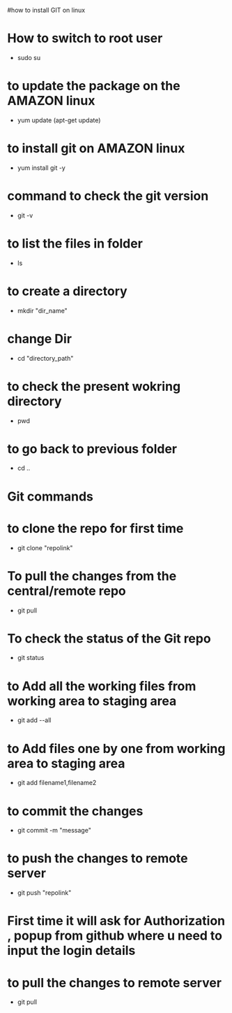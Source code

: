 #how to install GIT on linux

# How to switch to root user 
- sudo su 

#  to update the package on the AMAZON linux
- yum update     (apt-get update) 


# to install git on AMAZON linux
- yum install git -y

# command to check the git version 
- git -v


# to list the files in folder 
- ls

# to create a directory 
- mkdir "dir_name"
 
# change Dir
- cd "directory_path"

#  to check the present wokring directory 
- pwd

# to go back to previous folder 
- cd ..



# Git commands

# to clone the repo for first time 
- git clone "repolink"

# To pull the changes from the central/remote  repo
- git pull 

# To check the status of the Git repo
- git status 

# to Add all the working files from working area to staging area
- git add --all


# to Add  files one by one  from working area to staging area
- git add filename1,filename2


# to commit the changes
- git commit -m "message"


# to push the changes to remote server 
- git push "repolink"

# First time it will ask for Authorization , popup from github where u need to input the login details

# to pull the changes to remote server 
- git pull
